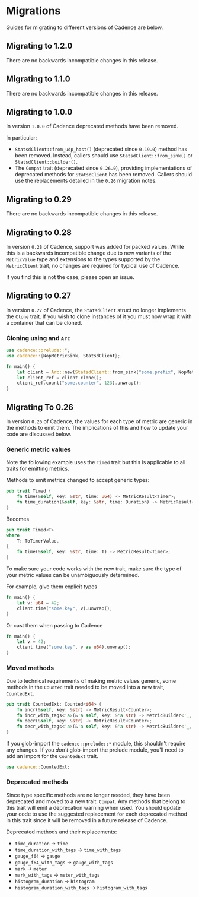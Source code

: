 # Migrations

Guides for migrating to different versions of Cadence are below.

## Migrating to 1.2.0

There are no backwards incompatible changes in this release.

## Migrating to 1.1.0

There are no backwards incompatible changes in this release.

## Migrating to 1.0.0

In version `1.0.0` of Cadence deprecated methods have been removed.

In particular:
* `StatsdClient::from_udp_host()` (deprecated since `0.19.0`) method has been removed. Instead,
  callers should use `StatsdClient::from_sink()` or `StatsdClient::builder()`.
* The `Compat` trait (deprecated since `0.26.0`), providing implementations of deprecated methods
  for `StatsdClient` has been removed. Callers should use the replacements detailed in the `0.26`
  migration notes.

## Migrating to 0.29

There are no backwards incompatible changes in this release.

## Migrating to 0.28

In version `0.28` of Cadence, support was added for packed values.
While this is a backwards incompatible change due to new variants of
the `MetricValue` type and extensions to the types supported by the
`MetricClient` trait, no changes are required for typical use of Cadence.

If you find this is not the case, please open an issue.

## Migrating to 0.27

In version `0.27` of Cadence, the `StatsdClient` struct no longer
implements the `Clone` trait. If you wish to clone instances of it
you must now wrap it with a container that can be cloned.

### Cloning using and `Arc`

```rust
use cadence::prelude::*;
use cadence::{NopMetricSink, StatsdClient};

fn main() {
    let client = Arc::new(StatsdClient::from_sink("some.prefix", NopMetricSink));
    let client_ref = client.clone();
    client_ref.count("some.counter", 123).unwrap();
}
```

## Migrating To 0.26

In version `0.26` of Cadence, the values for each type of metric are
generic in the methods to emit them. The implications of this and how
to update your code are discussed below.

### Generic metric values

Note the following example uses the `Timed` trait but this is applicable
to all traits for emitting metrics.

Methods to emit metrics changed to accept generic types:

```rust
pub trait Timed {
    fn time(&self, key: &str, time: u64) -> MetricResult<Timer>;
    fn time_duration(&self, key: &str, time: Duration) -> MetricResult<Timer>;
}
```
Becomes

```rust
pub trait Timed<T>
where
    T: ToTimerValue,
{
    fn time(&self, key: &str, time: T) -> MetricResult<Timer>;
}
```

To make sure your code works with the new trait, make sure the type
of your metric values can be unambiguously determined.

For example, give them explicit types

```rust
fn main() {
    let v: u64 = 42;
    client.time("some.key", v).unwrap();
}

```

Or cast them when passing to Cadence

```rust
fn main() {
    let v = 42;
    client.time("some.key", v as u64).unwrap();
}
```

### Moved methods

Due to technical requirements of making metric values generic, some methods
in the `Counted` trait needed to be moved into a new trait, `CountedExt`.

```rust
pub trait CountedExt: Counted<i64> {
    fn incr(&self, key: &str) -> MetricResult<Counter>;
    fn incr_with_tags<'a>(&'a self, key: &'a str) -> MetricBuilder<'_, '_, Counter>;
    fn decr(&self, key: &str) -> MetricResult<Counter>;
    fn decr_with_tags<'a>(&'a self, key: &'a str) -> MetricBuilder<'_, '_, Counter>;
}
```

If you glob-import the `cadence::prelude::*` module, this shouldn't require any
changes. If you _don't_ glob-import the prelude module, you'll need to add an
import for the `CountedExt` trait.

```rust
use cadence::CountedExt;
```

### Deprecated methods

Since type specific methods are no longer needed, they have been deprecated
and  moved to a new trait: `Compat`. Any methods that belong to this trait
will emit a deprecation warning when used. You should update your code to
use the suggested replacement for each deprecated method in this trait since
it will be removed in a future release of Cadence.

Deprecated methods and their replacements:

* `time_duration` -> `time`
* `time_duration_with_tags` -> `time_with_tags`
* `gauge_f64` -> `gauge`
* `gauge_f64_with_tags` -> `gauge_with_tags`
* `mark` -> `meter`
* `mark_with_tags` -> `meter_with_tags`
* `histogram_duration` -> `histogram`
* `histogram_duration_with_tags` -> `histogram_with_tags`

